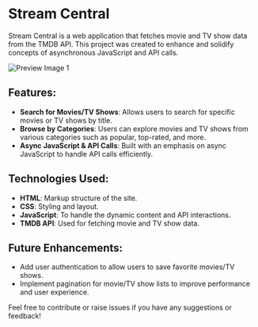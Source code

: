 # Stream Central

Stream Central is a web application that fetches movie and TV show data from the TMDB API. This project was created to enhance and solidify concepts of asynchronous JavaScript and API calls.

![Preview Image 1](https://github.com/AAROHSINHA/STREAM-CENTRAL-Movie-Site/blob/raw/main/preview1.png)


## Features:
- **Search for Movies/TV Shows**: Allows users to search for specific movies or TV shows by title.
- **Browse by Categories**: Users can explore movies and TV shows from various categories such as popular, top-rated, and more.
- **Async JavaScript & API Calls**: Built with an emphasis on async JavaScript to handle API calls efficiently.

## Technologies Used:
- **HTML**: Markup structure of the site.
- **CSS**: Styling and layout.
- **JavaScript**: To handle the dynamic content and API interactions.
- **TMDB API**: Used for fetching movie and TV show data.

## Future Enhancements:
- Add user authentication to allow users to save favorite movies/TV shows.
- Implement pagination for movie/TV show lists to improve performance and user experience.

Feel free to contribute or raise issues if you have any suggestions or feedback!
